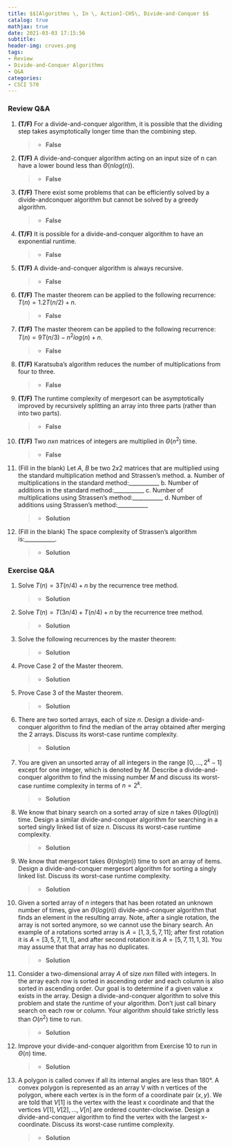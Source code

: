 ```yaml
---
title: $$[Algorithms \, In \, Action]-CH5\, Divide-and-Conquer $$
catalog: true
mathjax: true
date: 2021-03-03 17:15:56
subtitle:
header-img: cruves.png
tags:
- Review
- Divide-and-Conquer Algorithms
- Q&A
categories:
- CSCI 570
---
```



### Review Q&A
1. **(T/F)** For a divide-and-conquer algorithm, it is possible that the dividing step takes asymptotically longer time than the combining step.
	> - **False**

2. **(T/F)** A divide-and-conquer algorithm acting on an input size of n can have a lower bound less than $\Theta(n log(n))$.
	> - **False**

3. **(T/F)** There exist some problems that can be efficiently solved by a divide-andconquer algorithm but cannot be solved by a greedy algorithm.
	> - **False**

4. **(T/F)** It is possible for a divide-and-conquer algorithm to have an exponential runtime.
	> - **False**

5. **(T/F)** A divide-and-conquer algorithm is always recursive.
	> - **False**

6. **(T/F)** The master theorem can be applied to the following recurrence: $T(n) = 1.2 T(n/2) + n$.
	> - **False**

7. **(T/F)** The master theorem can be applied to the following recurrence: $T(n) = 9 T(n/3) - n^2 log(n) + n$.
	> - **False**

8. **(T/F)** Karatsuba’s algorithm reduces the number of multiplications from four to three.
	> - **False**

9. **(T/F)** The runtime complexity of mergesort can be asymptotically improved by recursively splitting an array into three parts (rather than into two parts).
	> - **False**

10. **(T/F)** Two $n x n$ matrices of integers are multiplied in $\Theta(n^2)$ time.
	> - **False**

11. (Fill in the blank) Let $A$, $B$ be two $2 x 2$ matrices that are multiplied using the standard multiplication method and Strassen’s method.
	a. Number of multiplications in the standard method:___________
	b. Number of additions in the standard method:___________
	c. Number of multiplications using Strassen’s method:___________
	d. Number of additions using Strassen’s method:___________
	> - **Solution**

12. (Fill in the blank) The space complexity of Strassen’s algorithm is:___________.
	> - **Solution**
	

### Exercise Q&A
1. Solve $T(n) = 3 T(n/4) + n$ by the recurrence tree method.
	> - **Solution**

2. Solve $T(n) = T(3n/4) + T(n/4) + n$ by the recurrence tree method.
	> - **Solution**

3. Solve the following recurrences by the master theorem:
	> - **Solution**

4. Prove Case 2 of the Master theorem.
	> - **Solution**

5. Prove Case 3 of the Master theorem.
	> - **Solution**

6. There are two sorted arrays, each of size $n$. Design a divide-and-conquer algorithm to find the median of the array obtained after merging the 2 arrays. Discuss its worst-case runtime complexity.
	> - **Solution**

7. You are given an unsorted array of all integers in the range $[0, …, 2^k - 1]$ except for one integer, which is denoted by $M$. Describe a divide-and-conquer algorithm to find the missing number $M$ and discuss its worst-case runtime complexity in terms of $n = 2^k$.
	> - **Solution**

8. We know that binary search on a sorted array of size $n$ takes $\Theta(log(n))$ time. Design a similar divide-and-conquer algorithm for searching in a sorted singly linked list of size $n$. Discuss its worst-case runtime complexity.
	> - **Solution**

9. We know that mergesort takes $\Theta(n log(n))$ time to sort an array of items. Design a divide-and-conquer mergesort algorithm for sorting a singly linked list. Discuss its worst-case runtime complexity.
	> - **Solution**

10. Given a sorted array of $n$ integers that has been rotated an unknown number of times, give an $\Theta(log(n))$ divide-and-conquer algorithm that finds an element in the resulting array. Note, after a single rotation, the array is not sorted anymore, so we cannot use the binary search. An example of a rotations sorted array is $A = [1, 3, 5, 7, 11]$; after first rotation it is $A = [3, 5, 7,11, 1]$, and after second rotation it is $A = [5, 7, 11, 1, 3]$. You may assume that that array has no duplicates.
	> - **Solution**

11. Consider a two-dimensional array $A$ of size $n x n$ filled with integers. In the array each row is sorted in ascending order and each column is also sorted in ascending order. Our goal is to determine if a given value x exists in the array. Design a divide-and-conquer algorithm to solve this problem and state the runtime of your algorithm. Don’t just call binary search on each row or column. Your algorithm should take strictly less than $O(n^2)$ time to run.
	> - **Solution**

12. Improve your divide-and-conquer algorithm from Exercise 10 to run in $\Theta(n)$ time.
	> - **Solution**

13. A polygon is called convex if all its internal angles are less than 180°. A convex polygon is represented as an array V with n vertices of the polygon, where each vertex is in the form of a coordinate pair $(x, y)$. We are told that $V[1]$ is the vertex with the least x coordinate and that the vertices $V[1],V [2], …, V[n]$ are ordered counter-clockwise. Design a divide-and-conquer algorithm to find the vertex with the largest x-coordinate. Discuss its worst-case runtime complexity.
	> - **Solution**
	